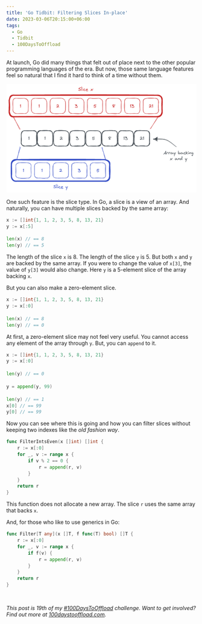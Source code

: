 ```yaml
---
title: 'Go Tidbit: Filtering Slices In-place'
date: 2023-03-06T20:15:00+06:00
tags:
  - Go
  - Tidbit
  - 100DaysToOffload
---
```


At launch, Go did many things that felt out of place next to the other popular programming languages of the era. But now, those same language features feel so natural that I find it hard to think of a time without them.

![](overview.png)

One such feature is the slice type. In Go, a slice is a view of an array. And naturally, you can have multiple slices backed by the same array:

``` go
x := []int{1, 1, 2, 3, 5, 8, 13, 21}
y := x[:5]

len(x) // == 8
len(y) // == 5
```

The length of the slice `x` is 8. The length of the slice `y` is 5. But both `x` and `y` are backed by the same array. If you were to change the value of `x[3]`, the value of `y[3]` would also change. Here `y` is a 5-element slice of the array backing `x`.

But you can also make a zero-element slice.

``` go
x := []int{1, 1, 2, 3, 5, 8, 13, 21}
y := x[:0]

len(x) // == 8
len(y) // == 0
```

At first, a zero-element slice may not feel very useful. You cannot access any element of the array through `y`. But, you can `append` to it.

``` go
x := []int{1, 1, 2, 3, 5, 8, 13, 21}
y := x[:0]

len(y) // == 0

y = append(y, 99)

len(y) // == 1
x[0] // == 99
y[0] // == 99
```

Now you can see where this is going and how you can filter slices without keeping two indexes like the _old fashion way_.

``` go
func FilterIntsEven(x []int) []int {
	r := x[:0]
	for _, v := range x {
		if v % 2 == 0 {
			r = append(r, v)
		}
	}
	return r
}
```

This function does not allocate a new array. The slice `r` uses the same array that backs `x`.

And, for those who like to use generics in Go:

``` go
func Filter[T any](x []T, f func(T) bool) []T {
	r := x[:0]
	for _, v := range x {
		if f(v) {
			r = append(r, v)
		}
	}
	return r
}
```

<br>

_This post is 19th of my [#100DaysToOffload](/tags/100daystooffload/) challenge. Want to get involved? Find out more at [100daystooffload.com](https://100daystooffload.com/)._
